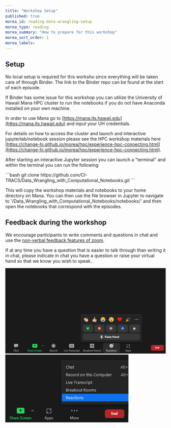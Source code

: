 ```yaml
---
title: "Workshop Setup"
published: true
morea_id: reading-data-wrangling-setup
morea_type: reading
morea_summary: "How to prepare for this workshop"
morea_sort_order: 1
morea_labels:
---
```


## Setup
No local setup is required for this worksho since everything will be taken care of through Binder. The link to the Binder repo can be found at the start of each episode.

If Binder has some issue for this workshop you can utilize the University of Hawaii Mana HPC cluster to run the notebooks if you do not have Anaconda installed on your own machine.

In order to use Mana go to [https://mana.its.hawaii.edu](https://mana.its.hawaii.edu) and input your UH credentials.

For details on how to access the cluster and launch and interactive jupyterlab/notebook session please see the HPC workshop materials here [https://change-hi.github.io/morea/hpc/experience-hpc-connecting.html](https://change-hi.github.io/morea/hpc/experience-hpc-connecting.html).


After starting an interactive Jupyter session you can launch a "terminal" and within the terminal you can run the following

<div class="alert alert-secondary" role="alert" markdown="1">
```bash
git clone https://github.com/CI-TRACS/Data_Wrangling_with_Computational_Notebooks.git
```
</div>

This will copy the workshop materials and notebooks to your home directory on Mana.  You can then use the file browser in Jupyter to navigate to '/Data_Wrangling_with_Computational_Notebooks/notebooks/' and then open the notebooks that correspond with the episodes.

## Feedback during the workshop
We encourage participants to write comments and questions in chat and use the [non-verbal feedback features of zoom](https://support.zoom.us/hc/en-us/articles/115001286183-Nonverbal-feedback-during-meetings#:~:text=To%20provide%20nonverbal%20feedback%20or,icon%20again%20to%20remove%20it.).

If at any time you have a question that is easier to talk through than writing it in chat, please indicate in chat you have a question or raise your virtual hand so that we know you wish to speak.

<img src="./fig/non-verbal.png" alt="non-verbal icon" >

<img src="./fig/non-verbal_min.png" alt="non-verbal icon from ..." >